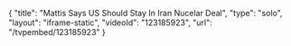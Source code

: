 {
    "title": "Mattis Says US Should Stay In Iran Nucelar Deal",
    "type": "solo",
    "layout": "iframe-static",
    "videoId": "123185923",
    "url": "\/tvpembed\/123185923"
}
